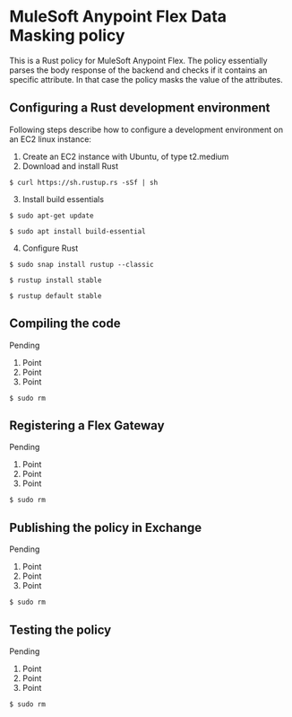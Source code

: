 # MuleSoft Anypoint Flex Data Masking policy
 
This is a Rust policy for MuleSoft Anypoint Flex. The policy essentially parses the body response of the backend and checks if it contains an specific attribute. In that case the policy masks the value of the attributes.

## Configuring a Rust development environment

Following steps describe how to configure a development environment on an EC2 linux instance:

1. Create an EC2 instance with Ubuntu, of type t2.medium
2. Download and install Rust

`$ curl https://sh.rustup.rs -sSf | sh`

3. Install build essentials

`$ sudo apt-get update`

`$ sudo apt install build-essential`

4. Configure Rust

`$ sudo snap install rustup --classic`

`$ rustup install stable`

`$ rustup default stable`

## Compiling the code
Pending

1. Point
1. Point
1. Point

`$ sudo rm`


## Registering a Flex Gateway
Pending

1. Point
1. Point
1. Point

`$ sudo rm`


## Publishing the policy in Exchange
Pending

1. Point
1. Point
1. Point

`$ sudo rm`


## Testing the policy
Pending

1. Point
1. Point
1. Point

`$ sudo rm`
